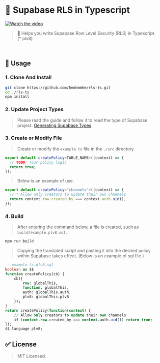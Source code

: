 # 🧶 Supabase RLS in Typescript

[![Watch the video](https://i.imgur.com/PbNDm4h.png)](https://i.imgur.com/PbNDm4h.png)

> 📜 Helps you write Supabase Row Level Security (RLS) in Typescript. (\* plv8)

<br />

## 🚀 Usage

### 1. Clone And Install

```bash
git clone https://github.com/hmmhmmhm/rls-ts.git
cd ./rls-ts
npm install
```

### 2. Update Project Types

> Please read the guide and follow it to read the type of Supabase project.
> [Generating Supabase Types](https://supabase.com/docs/guides/api/rest/generating-types#generating-types-using-supabase-cli)

### 3. Create or Modify File

> Create or modify the `example.ts` file in the `./src` directory.

```ts
export default createPolicy<TABLE_NAME>((context) => {
  // TODO: Your policy logic
  return true;
});
```

> Below is an example of use.

```ts
export default createPolicy<"channels">((context) => {
  // * Allow only creators to update their own channels
  return context.row.created_by === context.auth.uid();
});
```

### 4. Build

> After entering the command below, a file is created, such as `build/example.plv8.sql`.

```bash
npm run build
```

> Copying the translated script and pasting it into the desired policy within Supabase takes effect. (Below is an example of sql file.)

```sql
-- example.ts.plv8.sql
boolean as $$
function createPolicy(cb) {
    cb({
        row: globalThis,
        function: globalThis,
        auth: globalThis.auth,
        plv8: globalThis.plv8
    });
}
return createPolicy(function(context) {
    // Allow only creators to update their own channels
    if (context.row.created_by === context.auth.uid()) return true;
});
$$ language plv8;
```

## ✅ License

> MIT Licensed.
